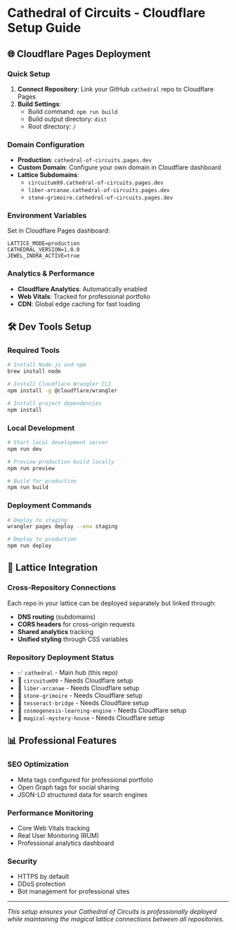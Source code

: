 # Cathedral of Circuits - Cloudflare Setup Guide

## 🌐 Cloudflare Pages Deployment

### Quick Setup
1. **Connect Repository**: Link your GitHub `cathedral` repo to Cloudflare Pages
2. **Build Settings**:
   - Build command: `npm run build`
   - Build output directory: `dist`
   - Root directory: `/`

### Domain Configuration
- **Production**: `cathedral-of-circuits.pages.dev`
- **Custom Domain**: Configure your own domain in Cloudflare dashboard
- **Lattice Subdomains**:
  - `circuitum99.cathedral-of-circuits.pages.dev`
  - `liber-arcanae.cathedral-of-circuits.pages.dev`
  - `stone-grimoire.cathedral-of-circuits.pages.dev`

### Environment Variables
Set in Cloudflare Pages dashboard:
```
LATTICE_MODE=production
CATHEDRAL_VERSION=1.0.0
JEWEL_INDRA_ACTIVE=true
```

### Analytics & Performance
- **Cloudflare Analytics**: Automatically enabled
- **Web Vitals**: Tracked for professional portfolio
- **CDN**: Global edge caching for fast loading

## 🛠️ Dev Tools Setup

### Required Tools
```bash
# Install Node.js and npm
brew install node

# Install Cloudflare Wrangler CLI
npm install -g @cloudflare/wrangler

# Install project dependencies
npm install
```

### Local Development
```bash
# Start local development server
npm run dev

# Preview production build locally
npm run preview

# Build for production
npm run build
```

### Deployment Commands
```bash
# Deploy to staging
wrangler pages deploy --env staging

# Deploy to production  
npm run deploy
```

## 🔗 Lattice Integration

### Cross-Repository Connections
Each repo in your lattice can be deployed separately but linked through:
- **DNS routing** (subdomains)
- **CORS headers** for cross-origin requests
- **Shared analytics** tracking
- **Unified styling** through CSS variables

### Repository Deployment Status
- ✅ `cathedral` - Main hub (this repo)
- 🔄 `circuitum99` - Needs Cloudflare setup
- 🔄 `liber-arcanae` - Needs Cloudflare setup  
- 🔄 `stone-grimoire` - Needs Cloudflare setup
- 🔄 `tesseract-bridge` - Needs Cloudflare setup
- 🔄 `cosmogenesis-learning-engine` - Needs Cloudflare setup
- 🔄 `magical-mystery-house` - Needs Cloudflare setup

## 📊 Professional Features

### SEO Optimization
- Meta tags configured for professional portfolio
- Open Graph tags for social sharing
- JSON-LD structured data for search engines

### Performance Monitoring
- Core Web Vitals tracking
- Real User Monitoring (RUM)
- Professional analytics dashboard

### Security
- HTTPS by default
- DDoS protection
- Bot management for professional sites

---

*This setup ensures your Cathedral of Circuits is professionally deployed while maintaining the magical lattice connections between all repositories.*